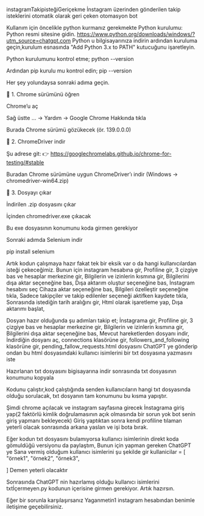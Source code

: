 instagramTakipisteğiGeriçekme
İnstagram üzerinden gönderilen takip isteklerini otomatik olarak geri çeken otomasyon bot 

Kullanım için öncelikle python kurmanız gerekmekte 
Python kurulumu:
Python resmi sitesine gidin.
https://www.python.org/downloads/windows/?utm_source=chatgpt.com
Python u bilgisayarınıza indirin ardından kuruluma geçin,kurulum esnasında "Add Python 3.x to PATH" kutucuğunu işaretleyin.

Python kurulumunu kontrol etme;
python --version

Ardından pip kurulu mu kontrol edin;
pip --version

Her şey yolundaysa sonraki adıma geçin.

🔹 1. Chrome sürümünü öğren

Chrome’u aç

Sağ üstte ... → Yardım → Google Chrome Hakkında tıkla

Burada Chrome sürümü gözükecek (ör. 139.0.0.0)

🔹 2. ChromeDriver indir

Şu adrese git:
👉 https://googlechromelabs.github.io/chrome-for-testing/#stable

Buradan Chrome sürümüne uygun ChromeDriver’ı indir (Windows → chromedriver-win64.zip)

🔹 3. Dosyayı çıkar

İndirilen .zip dosyasını çıkar

İçinden chromedriver.exe çıkacak


Bu exe dosyasının konumunu koda girmen gerekiyor

Sonraki adımda Selenium indir

pip install selenium


Artık kodun çalışmaya hazır fakat tek bir eksik var o da hangi kullanıcılardan isteği çekeceğimiz.
Bunun için instagram hesabına gir,
Profiline gir,
3 çizgiye bas ve hesaplar merkezine gir,
Bilgilerin ve izinlerin kısmına gir,
Bilgilerini dışa aktar seçeneğine bas,
Dışa aktarım oluştur seçeneğine bas,
İnstagram hesabını seç
Cihaza aktar seçeneğine bas,
Bilgileri özelleştir seçeneğine tıkla,
Sadece takipçiler ve takip edilenler seçeneği aktifken kaydete tıkla,
Sonrasında istediğin tarih aralığını gir,
Html olarak işaretleme yap,
Dışa aktarımı başlat,


Dosyan hazır olduğunda şu adımları takip et;
İnstagrama gir,
Profiline gir,
3 çizgiye bas ve hesaplar merkezine gir,
Bilgilerin ve izinlerin kısmına gir,
Bilgilerini dışa aktar seçeneğine bas,
Mevcut hareketlerden dosyanı indir,
İndirdiğin dosyanı aç,
connections klasörüne gir,
followers_and_following klasörüne gir,
pending_fallow_requests.html dosyasını ChatGPT ye gönderip ondan bu html dosyasındaki kullanıcı isimlerini bir txt dosyasına yazmasını iste

Hazırlanan txt dosyasını bigisayarına indir sonrasında txt dosyasının konumunu kopyala


Kodunu çalıştır,kod çalıştığında senden kullanıcıların hangi txt dosyasında olduğu sorulacak, txt dosyanın tam konumunu bu kısma yapıştır.

Şimdi chrome açılacak ve instagram sayfasına girecek
İnstagrama giriş yap(2 faktörlü kimlik doğrulamasının açık olmasında bir sorun yok bot senin giriş yapmanı bekleyecek)
Giriş yaptıktan sonra kendi profiline tılaman yeterli olacak sonrasında arkana yaslan ve işi bota bırak.


Eğer kodun txt dosyasını bulamıyorsa kullanıcı isimlerinin direkt koda gömuldüğü versiyonu da paylaştım,
Bunun için yapman gereken ChatGPT ye 
Sana vermiş olduğum kullanıcı isimlerini şu şekilde gir
kullanicilar = [
    "örnek1",
    "örnek2",
    "örnek3",
    
]
Demen yeterli olacaktır

Sonrasında ChatGPT nin hazırlamış olduğu kullanıcı isimlerini txtİçermeyen.py kodunun içerisine girmen gerekiyor.
Artık hazırsın.



Eğer bir sorunla karşılaşırsanız Yaganmetin1 instagram hesabından benimle iletişime geçebilirsiniz.
